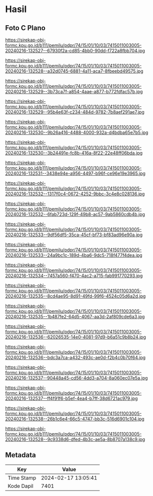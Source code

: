 # Hasil

## Foto C Plano

https://sirekap-obj-formc.kpu.go.id/b111/pemilu/pdpr/74/15/01/10/03/7415011003005-20240216-132527--67930f2a-cd85-4bb0-90dd-f722a8fbb704.jpg

https://sirekap-obj-formc.kpu.go.id/b111/pemilu/pdpr/74/15/01/10/03/7415011003005-20240216-132528--a32d0745-6881-4a11-aca7-8fbeebd49575.jpg

https://sirekap-obj-formc.kpu.go.id/b111/pemilu/pdpr/74/15/01/10/03/7415011003005-20240216-132529--3b73ca7f-a854-4aae-a877-b772fdfac57b.jpg

https://sirekap-obj-formc.kpu.go.id/b111/pemilu/pdpr/74/15/01/10/03/7415011003005-20240216-132529--95b4e63f-c234-484d-9782-7b8aef291ae7.jpg

https://sirekap-obj-formc.kpu.go.id/b111/pemilu/pdpr/74/15/01/10/03/7415011003005-20240216-132530--9b26a416-4488-4000-932a-d4bdba65e7b5.jpg

https://sirekap-obj-formc.kpu.go.id/b111/pemilu/pdpr/74/15/01/10/03/7415011003005-20240216-132530--3b24491e-fc8b-416a-8f22-22e48ff06bda.jpg

https://sirekap-obj-formc.kpu.go.id/b111/pemilu/pdpr/74/15/01/10/03/7415011003005-20240216-132531--3438e94e-a956-4497-b96f-ce96e19e3965.jpg

https://sirekap-obj-formc.kpu.go.id/b111/pemilu/pdpr/74/15/01/10/03/7415011003005-20240216-132532--1317f0c4-0672-4252-9bbc-3c4e8c028136.jpg

https://sirekap-obj-formc.kpu.go.id/b111/pemilu/pdpr/74/15/01/10/03/7415011003005-20240216-132532--6fab723d-129f-49b8-ac57-9ab5860cdb4b.jpg

https://sirekap-obj-formc.kpu.go.id/b111/pemilu/pdpr/74/15/01/10/03/7415011003005-20240216-132533--9df56df5-35ca-45cf-bf73-bf83ad96e90a.jpg

https://sirekap-obj-formc.kpu.go.id/b111/pemilu/pdpr/74/15/01/10/03/7415011003005-20240216-132533--24a9bc1c-189d-4ba6-9dc5-718f477f4dea.jpg

https://sirekap-obj-formc.kpu.go.id/b111/pemilu/pdpr/74/15/01/10/03/7415011003005-20240216-132534--7457a560-f470-4ac2-a715-fab991770293.jpg

https://sirekap-obj-formc.kpu.go.id/b111/pemilu/pdpr/74/15/01/10/03/7415011003005-20240216-132535--8cd4ae95-8d91-49fd-99f6-4524c05d6a2d.jpg

https://sirekap-obj-formc.kpu.go.id/b111/pemilu/pdpr/74/15/01/10/03/7415011003005-20240216-132535--1b487fe2-64d5-4067-aa3d-2af809cde6a3.jpg

https://sirekap-obj-formc.kpu.go.id/b111/pemilu/pdpr/74/15/01/10/03/7415011003005-20240216-132536--62026535-14e0-4081-97d9-b6a51c9b8b24.jpg

https://sirekap-obj-formc.kpu.go.id/b111/pemilu/pdpr/74/15/01/10/03/7415011003005-20240216-132536--bdc3a7ca-a432-493c-ae0d-f2b4c0b70f64.jpg

https://sirekap-obj-formc.kpu.go.id/b111/pemilu/pdpr/74/15/01/10/03/7415011003005-20240216-132537--90448a45-cd56-4dd3-a704-8a060ec07e5a.jpg

https://sirekap-obj-formc.kpu.go.id/b111/pemilu/pdpr/74/15/01/10/03/7415011003005-20240216-132537--ff4f91f6-b5ef-4ea4-b7ff-38d6721ac979.jpg

https://sirekap-obj-formc.kpu.go.id/b111/pemilu/pdpr/74/15/01/10/03/7415011003005-20240216-132538--26b1c6e4-66c5-4747-bb3c-516d6901c104.jpg

https://sirekap-obj-formc.kpu.go.id/b111/pemilu/pdpr/74/15/01/10/03/7415011003005-20240216-132528--9c9338d6-dfed-4b3c-ae5a-8b8707a138c9.jpg


## Metadata

| Key        | Value               |
| ---------- | ------------------- |
| Time Stamp | 2024-02-17 13:05:41 |
| Kode Dapil | 7401                |



